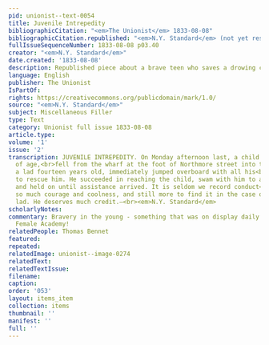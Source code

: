 ```yaml
---
pid: unionist--text-0054
title: Juvenile Intrepedity
bibliographicCitation: "<em>The Unionist</em> 1833-08-08"
bibliographicCitation.republished: "<em>N.Y. Standard</em> (not yet researched)"
fullIssueSequenceNumber: 1833-08-08 p03.40
creator: "<em>N.Y. Standard</em>"
date.created: '1833-08-08'
description: Republished piece about a brave teen who saves a drowing child
language: English
publisher: The Unionist
IsPartOf: 
rights: https://creativecommons.org/publicdomain/mark/1.0/
source: "<em>N.Y. Standard</em>"
subject: Miscellaneous Filler
type: Text
category: Unionist full issue 1833-08-08
article.type: 
volume: '1'
issue: '2'
transcription: JUVENILE INTREPEDITY. On Monday afternoon last, a child of four years
  of age,<br>fell from the wharf at the foot of Northmore street into the water; Thomas<br>Bennet,
  a lad fourteen years old, immediately jumped overboard with all his<br>clothes on
  to rescue him. He succeeded in reaching the child, swam with him to a<br>sloop,
  and held on until assistance arrived. It is seldom we record conduct<br>evincing
  so much courage and coolness, and still more to find it in the case of<br>a mere
  lad. He deserves much credit.—<br><em>N.Y. Standard</em>
scholarlyNotes: 
commentary: Bravery in the young - something that was on display daily at the Canterbury
  Female Academy!
relatedPeople: Thomas Bennet
featured: 
repeated: 
relatedImage: unionist--image-0274
relatedText: 
relatedTextIssue: 
filename: 
caption: 
order: '053'
layout: items_item
collection: items
thumbnail: ''
manifest: ''
full: ''
---
```

